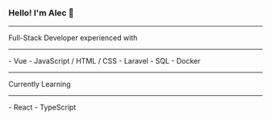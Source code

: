### Hello! I'm Alec 👋

<hr/>

Full-Stack Developer experienced with
<hr/>
- Vue
- JavaScript / HTML / CSS
- Laravel
- SQL
- Docker

<hr/>

Currently Learning
<hr/>
- React
- TypeScript

<!--
**Alectatton/Alectatton** is a ✨ _special_ ✨ repository because its `README.md` (this file) appears on your GitHub profile.

Here are some ideas to get you started:

- 🔭 I’m currently working on ...
- 🌱 I’m currently learning ...
- 👯 I’m looking to collaborate on ...
- 🤔 I’m looking for help with ...
- 💬 Ask me about ...
- 📫 How to reach me: ...
- 😄 Pronouns: ...
- ⚡ Fun fact: ...
-->
